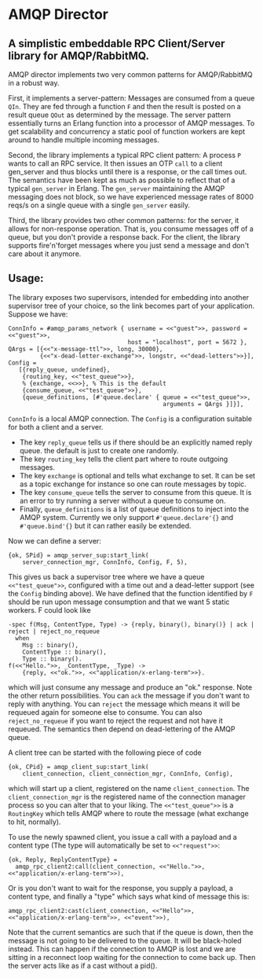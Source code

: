 # AMQP Director
## A simplistic embeddable RPC Client/Server library for AMQP/RabbitMQ.

AMQP director implements two very common patterns for AMQP/RabbitMQ in a robust way.

First, it implements a server-pattern: Messages are consumed from a queue `QIn`.
They are fed through a function `F` and then the result is posted on a result queue
`QOut` as determined by the message. The server pattern essentially turns an Erlang
function into a processor of AMQP messages. To get scalability and concurrency a static pool of
function workers are kept around to handle multiple incoming messages.

Second, the library implements a typical RPC client pattern: A process `P` wants to call an RPC
service. It then issues an OTP `call` to a client gen_server and thus blocks until there is a
response, or the call times out. The semantics have been kept as much as possible to reflect
that of a typical `gen_server` in Erlang. The `gen_server` maintaining the AMQP messaging does
not block, so we have experienced message rates of 8000 reqs/s on a single queue with a single
`gen_server` easily.

Third, the library provides two other common patterns: for the server, it allows for non-response
operation. That is, you consume messages off of a queue, but you don't provide a response back.
For the client, the library supports fire'n'forget messages where you just send a message and
don't care about it anymore.

## Usage:

The library exposes two supervisors, intended for embedding into another supervisor tree of your
choice, so the link becomes part of your application. Suppose we have:

	ConnInfo = #amqp_params_network { username = <<"guest">>, password = <<"guest">>,
		                              host = "localhost", port = 5672 },
    QArgs = [{<<"x-message-ttl">>, long, 30000},
             {<<"x-dead-letter-exchange">>, longstr, <<"dead-letters">>}],
    Config =
       [{reply_queue, undefined},
        {routing_key, <<"test_queue">>},
        % {exchange, <<>>}, % This is the default
        {consume_queue, <<"test_queue">>},
        {queue_definitions, [#'queue.declare' { queue = <<"test_queue">>,
                                                arguments = QArgs }]}],

`ConnInfo` is a local AMQP connection. The `Config` is a configuration suitable for
both a client and a server.

* The key `reply_queue` tells us if there should be an explicitly named reply queue.
  the default is just to create one randomly.
* The key `routing_key` tells the client part where to route outgoing messages.
* The key `exchange` is optional and tells what exchange to set. It can be set as a
  topic exchange for instance so one can route messages by topic.
* The key `consume_queue` tells the server to consume from this queue. It is an error
  to try running a server without a queue to consume on.
* Finally, `queue_definitions` is a list of queue definitions to inject into the AMQP
  system. Currently we only support `#'queue.declare'{}` and `#'queue.bind'{}` but it
  can rather easily be extended.

Now we can define a server:
			                                  
	{ok, SPid} = amqp_server_sup:start_link(
	    server_connection_mgr, ConnInfo, Config, F, 5),

This gives us back a supervisor tree where we have a queue `<<"test_queue">>`, configured
with a time out and a dead-letter support (see the `Config` binding above). We have defined that
the function identified by `F` should be run upon message consumption and that we want 5 static
workers. F could look like

	-spec f(Msg, ContentType, Type) -> {reply, binary(), binary()} | ack | reject | reject_no_requeue
	  when
	    Msg :: binary(),
	    ContentType :: binary(),
	    Type :: binary().
	f(<<"Hello.">>, _ContentType, _Type) ->
	    {reply, <<"ok.">>, <<"application/x-erlang-term">>}.

which will just consume any message and produce an "ok." response. Note the other return possibilities.
You can `ack` the message if you don't want to reply with anything. You can `reject` the message which
means it will be requeued again for someone else to consume. You can also `reject_no_requeue` if you
want to reject the request and not have it requeued. The semantics then depend on dead-lettering of the
AMQP queue.

A client tree can be started with the following piece of code

    
	{ok, CPid} = amqp_client_sup:start_link(
	    client_connection, client_connection_mgr, ConnInfo, Config),

which will start up a client, registered on the name `client_connection`. The `client_connection_mgr`
is the registered name of the connection manager process so you can alter that to your liking. The
`<<"test_queue">>` is a `RoutingKey` which tells AMQP where to route the message (what exchange to hit,
normally).

To use the newly spawned client, you issue a call with a payload and a content type (The type will
automatically be set to `<<"request">>`:

	{ok, Reply, ReplyContentType} =
	  amqp_rpc_client2:call(client_connection, <<"Hello.">>, <<"application/x-erlang-term">>),

Or is you don't want to wait for the response, you supply a payload, a content type, and finally
a "type" which says what kind of message this is:

	amqp_rpc_client2:cast(client_connection, <<"Hello">>, <<"application/x-erlang-term">>, <<"event">>),

Note that the current semantics are such that if the queue is down, then the
message is not going to be delivered to the queue. It will be black-holed instead.
This can happen if the connection to AMQP is lost and we are sitting in a reconnect
loop waiting for the connection to come back up. Then the server acts like as if
a cast without a pid().
